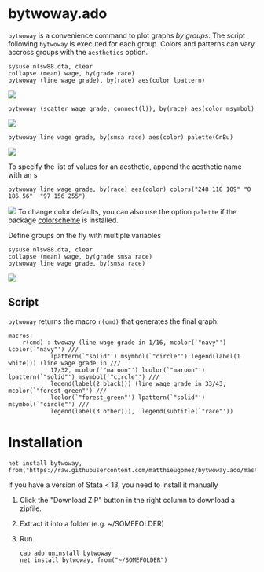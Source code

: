 # bytwoway.ado

`bytwoway` is a convenience command to plot graphs *by groups*. The script following `bytwoway` is executed for each group. Colors and patterns can vary accross groups with the `aesthetics` option.


```
sysuse nlsw88.dta, clear
collapse (mean) wage, by(grade race)
bytwoway (line wage grade), by(race) aes(color lpattern)
```
![](img/aeslpattern.jpg)


```
bytwoway (scatter wage grade, connect(l)), by(race) aes(color msymbol)
```
![](img/within.jpg)


```
bytwoway line wage grade, by(smsa race) aes(color) palette(GnBu)
```
![](img/palette.jpg)


To specify the list of values for an aesthetic, append the aesthetic name with an s 
```
bytwoway line wage grade, by(race) aes(color) colors("248 118 109" "0 186 56"  "97 156 255")
```
![](img/aescolors.jpg)
To change color defaults, you can also use the option `palette` if the package [colorscheme](https://github.com/matthieugomez/stata-colorscheme) is installed.




Define groups on the fly with multiple variables

```
sysuse nlsw88.dta, clear
collapse (mean) wage, by(grade smsa race)
bytwoway line wage grade, by(smsa race)
```
![](img/groups.jpg)




## Script

`bytwoway` returns the macro `r(cmd)` that generates the final graph:

```
macros:
   	r(cmd) : twoway (line wage grade in 1/16, mcolor(`"navy"') lcolor(`"navy"') ///
			lpattern(`"solid"') msymbol(`"circle"') legend(label(1 white))) (line wage grade in ///
			17/32, mcolor(`"maroon"') lcolor(`"maroon"') lpattern(`"solid"') msymbol(`"circle"') /// 
			legend(label(2 black))) (line wage grade in 33/43, mcolor(`"forest_green"') ///
			lcolor(`"forest_green"') lpattern(`"solid"') msymbol(`"circle"') ///
			legend(label(3 other))),  legend(subtitle(`"race"'))  
```

# Installation

```
net install bytwoway, from("https://raw.githubusercontent.com/matthieugomez/bytwoway.ado/master/")
```

If you have a version of Stata < 13, you need to install it manually

1. Click the "Download ZIP" button in the right column to download a zipfile. 
2. Extract it into a folder (e.g. ~/SOMEFOLDER)
3. Run

	```
	cap ado uninstall bytwoway
	net install bytwoway, from("~/SOMEFOLDER")
	```
